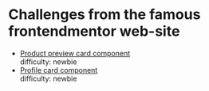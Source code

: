 # Challenges from the famous frontendmentor web-site
- [Product preview card component](https://github.com/peachess-dev/frontendmentor/tree/product_preview_card_component) </br>
  difficulty: newbie
- [Profile card component](https://github.com/peachess-dev/frontendmentor/tree/profile-card-component) </br>
  difficulty: newbie

